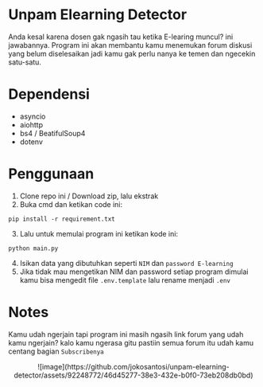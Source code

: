 # Unpam Elearning Detector
Anda kesal karena dosen gak ngasih tau ketika E-learing muncul? ini jawabannya. Program ini akan membantu kamu menemukan forum diskusi yang belum diselesaikan jadi kamu gak perlu nanya ke temen dan ngecekin satu-satu.

# Dependensi
- asyncio
- aiohttp
- bs4 / BeatifulSoup4
- dotenv

# Penggunaan

1. Clone repo ini / Download zip, lalu ekstrak
2. Buka cmd dan ketikan code ini:
```
pip install -r requirement.txt
```
3. Lalu untuk memulai program ini ketikan kode ini:
```
python main.py
```
4. Isikan data yang dibutuhkan seperti `NIM` dan `password E-learning`
5. Jika tidak mau mengetikan NIM dan password setiap program dimulai kamu bisa mengedit file `.env.template` lalu rename menjadi `.env`

# Notes
Kamu udah ngerjain tapi program ini masih ngasih link forum yang udah kamu ngerjain? kalo kamu ngerasa gitu pastiin semua forum itu udah kamu centang bagian `Subscribenya`

<p align="center">
  ![image](https://github.com/jokosantosi/unpam-elearning-detector/assets/92248772/46d45277-38e3-432e-b0f0-73eb208db0bd)
</p>
